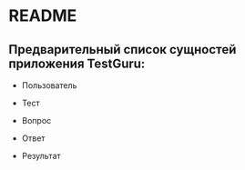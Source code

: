 # README

## Предварительный список сущностей приложения TestGuru:

* Пользователь

* Тест

* Вопрос

* Ответ

* Результат
